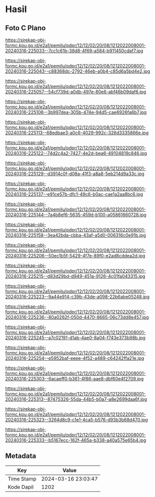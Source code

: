# Hasil

## Foto C Plano

https://sirekap-obj-formc.kpu.go.id/e2a1/pemilu/pdpr/12/12/02/20/08/1212022008001-20240316-225033--7cc1c61b-38d8-4f69-a584-b911450cdaf7.jpg

https://sirekap-obj-formc.kpu.go.id/e2a1/pemilu/pdpr/12/12/02/20/08/1212022008001-20240316-225043--c88368dc-2792-46eb-a0b4-c85d6a5bd4e2.jpg

https://sirekap-obj-formc.kpu.go.id/e2a1/pemilu/pdpr/12/12/02/20/08/1212022008001-20240316-225057--54cf739d-a0db-497e-80e6-abf46b09daf6.jpg

https://sirekap-obj-formc.kpu.go.id/e2a1/pemilu/pdpr/12/12/02/20/08/1212022008001-20240316-225106--3b997dea-305b-474e-94d5-cae6926fa6b7.jpg

https://sirekap-obj-formc.kpu.go.id/e2a1/pemilu/pdpr/12/12/02/20/08/1212022008001-20240316-225113--68edbae3-a0c6-4029-992c-326d3335866e.jpg

https://sirekap-obj-formc.kpu.go.id/e2a1/pemilu/pdpr/12/12/02/20/08/1212022008001-20240316-225122--74d2c4a2-7427-4e2d-bea6-49104819c846.jpg

https://sirekap-obj-formc.kpu.go.id/e2a1/pemilu/pdpr/12/12/02/20/08/1212022008001-20240316-225129--d3914c0f-d08a-41f3-a8a8-5eb214d9a33c.jpg

https://sirekap-obj-formc.kpu.go.id/e2a1/pemilu/pdpr/12/12/02/20/08/1212022008001-20240316-225137--e91ce57b-dfc1-49c6-b0ac-cae1a2aa8bc6.jpg

https://sirekap-obj-formc.kpu.go.id/e2a1/pemilu/pdpr/12/12/02/20/08/1212022008001-20240316-225144--7a4b8ef6-5635-459d-b100-a05861660728.jpg

https://sirekap-obj-formc.kpu.go.id/e2a1/pemilu/pdpr/12/12/02/20/08/1212022008001-20240316-225158--3ea42bda-cbba-43af-a5d0-006316c0e91b.jpg

https://sirekap-obj-formc.kpu.go.id/e2a1/pemilu/pdpr/12/12/02/20/08/1212022008001-20240316-225206--50ec1b5f-5429-4f7e-89f0-e2ad8cddea2d.jpg

https://sirekap-obj-formc.kpu.go.id/e2a1/pemilu/pdpr/12/12/02/20/08/1212022008001-20240316-225215--d83d29bd-d949-451a-9126-4c01fa043315.jpg

https://sirekap-obj-formc.kpu.go.id/e2a1/pemilu/pdpr/12/12/02/20/08/1212022008001-20240316-225223--9a44e914-c39b-43de-a098-22b6abe05248.jpg

https://sirekap-obj-formc.kpu.go.id/e2a1/pemilu/pdpr/12/12/02/20/08/1212022008001-20240316-225236--80a0262f-050d-4470-8665-06c73dd8e457.jpg

https://sirekap-obj-formc.kpu.go.id/e2a1/pemilu/pdpr/12/12/02/20/08/1212022008001-20240316-225245--a7c02191-d1ab-4ae0-8a04-f743e373b98b.jpg

https://sirekap-obj-formc.kpu.go.id/e2a1/pemilu/pdpr/12/12/02/20/08/1212022008001-20240316-225254--e5952baf-eeee-4f52-a489-c64242ffa21e.jpg

https://sirekap-obj-formc.kpu.go.id/e2a1/pemilu/pdpr/12/12/02/20/08/1212022008001-20240316-225303--6acaeff0-b361-4f86-aae8-dbf60e4f2709.jpg

https://sirekap-obj-formc.kpu.go.id/e2a1/pemilu/pdpr/12/12/02/20/08/1212022008001-20240316-225313--87475326-55da-44b5-b0a7-a8e2699daa6f.jpg

https://sirekap-obj-formc.kpu.go.id/e2a1/pemilu/pdpr/12/12/02/20/08/1212022008001-20240316-225323--3264d8c9-c1e1-4ca5-b576-d93b3b68d470.jpg

https://sirekap-obj-formc.kpu.go.id/e2a1/pemilu/pdpr/12/12/02/20/08/1212022008001-20240316-225333--b5167ecc-162f-465a-b338-a40a575e65b4.jpg


## Metadata

| Key        | Value               |
| ---------- | ------------------- |
| Time Stamp | 2024-03-16 23:03:47 |
| Kode Dapil | 1202                |



